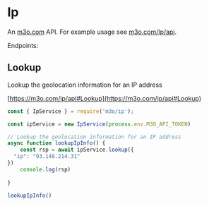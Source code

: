 # Ip

An [m3o.com](https://m3o.com) API. For example usage see [m3o.com/Ip/api](https://m3o.com/Ip/api).

Endpoints:

## Lookup

Lookup the geolocation information for an IP address


[https://m3o.com/ip/api#Lookup](https://m3o.com/ip/api#Lookup)

```js
const { IpService } = require('m3o/ip');

const ipService = new IpService(process.env.M3O_API_TOKEN)

// Lookup the geolocation information for an IP address
async function lookupIpInfo() {
	const rsp = await ipService.lookup({
  "ip": "93.148.214.31"
})
	console.log(rsp)
	
}

lookupIpInfo()
```
